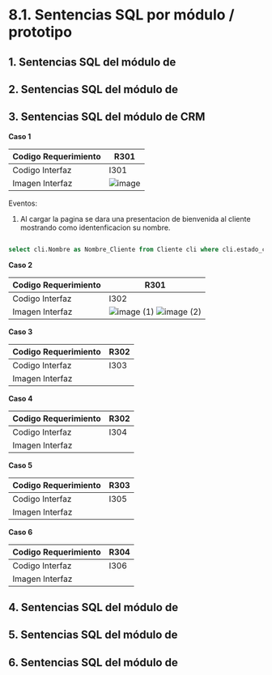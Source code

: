 # 8.1. Sentencias SQL por módulo / prototipo

## 1. Sentencias SQL del módulo de

## 2. Sentencias SQL del módulo de

## 3. Sentencias SQL del módulo de CRM

**Caso 1**

|Codigo Requerimiento	|R301|
|---|---|
|Codigo Interfaz|	I301|
|Imagen Interfaz|	![image](https://github.com/user-attachments/assets/b0c8652d-dfb3-4024-ac44-0edefbf2fcaa)|

Eventos:

1. Al cargar la pagina se dara una presentacion de bienvenida al cliente mostrando como identenficacion su nombre.

``` sql

select cli.Nombre as Nombre_Cliente from Cliente cli where cli.estado_cliente = 'Activo' and cli.nombre = <1>;
```

**Caso 2**

|Codigo Requerimiento|	R301|
|---|---|
|Codigo Interfaz|	I302|
|Imagen Interfaz|![image (1)](https://github.com/user-attachments/assets/baab3e8f-b625-471e-97b1-da7446df441c) ![image (2)](https://github.com/user-attachments/assets/4551a392-279d-47ff-8c7b-522fb3627a4f)|

**Caso 3**

|Codigo Requerimiento	|R302|
|---|---|
|Codigo Interfaz|	I303|
|Imagen Interfaz|	|

**Caso 4**

|Codigo Requerimiento|	R302|
|---|---|
|Codigo Interfaz	|I304|
|Imagen Interfaz|	|

**Caso 5**

|Codigo Requerimiento|	R303|
|---|---|
|Codigo Interfaz|	I305|
|Imagen Interfaz|	|

**Caso 6**

|Codigo Requerimiento|	R304|
|---|---|
|Codigo Interfaz|	I306|
|Imagen Interfaz|	|

## 4. Sentencias SQL del módulo de

## 5. Sentencias SQL del módulo de

## 6. Sentencias SQL del módulo de
